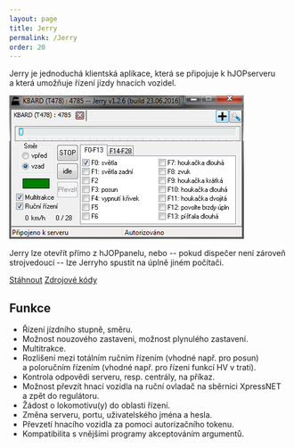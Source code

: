 ```yaml
---
layout: page
title: Jerry
permalink: /Jerry
order: 20
---
```


Jerry je jednoduchá klientská aplikace, která se připojuje k hJOPserveru a která
umožňuje řízení jízdy hnacích vozidel.

![Jerry](/assets/img/Jerry.png)

Jerry lze otevřít přímo z hJOPpanelu, nebo -- pokud dispečer není zároveň
strojvedoucí -- lze Jerryho spustit na úplně jiném počítači.

<a class="btn" href="https://github.com/kmzbrnoI/Jerry/releases">Stáhnout</a>
<a class="btn" href="https://github.com/kmzbrnoI/Jerry">Zdrojové kódy</a>

## Funkce

 * Řízení jízdního stupně, směru.
 * Možnost nouzového zastaveni, možnost plynulého zastavení.
 * Multitrakce.
 * Rozlišení mezi totálním ručním řízením (vhodné např. pro posun) a poloručním
   řízením (vhodné např. pro řízeni funkcí HV v trati).
 * Kontrola odpovědi serveru, resp. centrály, na příkaz.
 * Možnost převzít hnací vozidla na ruční ovladač na sběrnici XpressNET a zpět
   do regulátoru.
 * Žádost o lokomotivu(y) do oblasti řízení.
 * Změna serveru, portu, uživatelského jména a hesla.
 * Převzetí hnacího vozidla za pomoci autorizačního tokenu.
 * Kompatibilita s vnějšími programy akceptováním argumentů.

